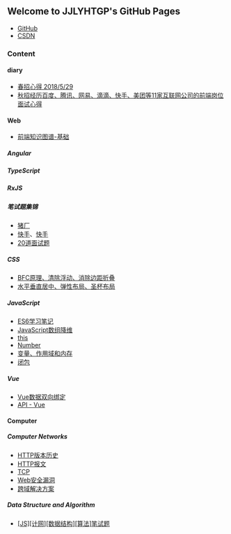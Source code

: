## Welcome to JJLYHTGP's GitHub Pages

- [GitHub](https://github.com/JJLYHTGP/JJLYHTGP.github.io)
- [CSDN](https://me.csdn.net/qq_33291740)

### Content
#### diary

- [春招心得 2018/5/29](https://github.com/JJLYHTGP/JJLYHTGP.github.io/blob/master/diary/2018.2-2018.5%E6%98%A5%E6%8B%9B%E5%BF%83%E5%BE%97.md)
- [秋招经历百度、腾讯、网易、滴滴、快手、美团等11家互联网公司的前端岗位面试心得]()

#### Web

- [前端知识图谱-基础](https://github.com/JJLYHTGP/JJLYHTGP.github.io/blob/master/Web/%E5%89%8D%E7%AB%AF%E7%9F%A5%E8%AF%86%E5%9B%BE%E8%B0%B1-%E5%9F%BA%E7%A1%80.md)

##### Angular

##### TypeScript

##### RxJS

##### 笔试题集锦

- [猪厂](https://github.com/JJLYHTGP/JJLYHTGP.github.io/blob/master/Web/181016.md)
- [快手](https://github.com/JJLYHTGP/JJLYHTGP.github.io/blob/master/Web/181025.md)、[快手](https://github.com/JJLYHTGP/JJLYHTGP.github.io/blob/master/Web/181029.md)
- [20道面试题](https://github.com/JJLYHTGP/JJLYHTGP.github.io/blob/master/Web/20%E9%81%93%E9%9D%A2%E8%AF%95%E9%A2%98.md)



##### CSS

- [BFC原理、清除浮动、消除边距折叠](https://github.com/JJLYHTGP/JJLYHTGP.github.io/blob/master/Web/CSS/BFC%E5%8E%9F%E7%90%86%E3%80%81%E6%B8%85%E9%99%A4%E6%B5%AE%E5%8A%A8%E3%80%81%E6%B6%88%E9%99%A4%E8%BE%B9%E8%B7%9D%E6%8A%98%E5%8F%A0.md)
- [水平垂直居中、弹性布局、圣杯布局](https://github.com/JJLYHTGP/JJLYHTGP.github.io/blob/master/Web/CSS/%E6%B0%B4%E5%B9%B3%E5%9E%82%E7%9B%B4%E5%B1%85%E4%B8%AD%E3%80%81%E5%BC%B9%E6%80%A7%E5%B8%83%E5%B1%80%E3%80%81%E5%9C%A3%E6%9D%AF%E5%B8%83%E5%B1%80.md)

##### JavaScript

- [ES6学习笔记](https://github.com/JJLYHTGP/JJLYHTGP.github.io/tree/master/Web/JavaScript/ES6%E5%AD%A6%E4%B9%A0%E7%AC%94%E8%AE%B0)
- [JavaScript数组降维](https://github.com/JJLYHTGP/JJLYHTGP.github.io/blob/master/Web/JavaScript/%5BArray%5D%E6%95%B0%E7%BB%84%E9%99%8D%E7%BB%B4.md)
- [this](https://github.com/JJLYHTGP/JJLYHTGP.github.io/blob/master/Web/JavaScript/%5BFunction%5Dthis.md)
- [Number](https://github.com/JJLYHTGP/JJLYHTGP.github.io/blob/master/Web/JavaScript/%5BNumber%5D.md)
- [变量、作用域和内存](https://github.com/JJLYHTGP/JJLYHTGP.github.io/blob/master/Web/JavaScript/%E5%8F%98%E9%87%8F%E3%80%81%E4%BD%9C%E7%94%A8%E5%9F%9F%E5%92%8C%E5%86%85%E5%AD%98%E9%97%AE%E9%A2%98.md)
- [闭包](https://github.com/JJLYHTGP/JJLYHTGP.github.io/blob/master/Web/JavaScript/%E9%97%AD%E5%8C%85.md)

##### Vue

- [Vue数据双向绑定](https://github.com/JJLYHTGP/JJLYHTGP.github.io/blob/master/Web/Vue/%5BVue%5D%E6%95%B0%E6%8D%AE%E5%8F%8C%E5%90%91%E7%BB%91%E5%AE%9A.md)
- [API - Vue](https://github.com/JJLYHTGP/JJLYHTGP.github.io/blob/master/Web/Vue/%5BVue%5DAPI.md)

#### Computer

##### Computer Networks

- [HTTP版本历史](https://github.com/JJLYHTGP/JJLYHTGP.github.io/blob/master/Computer/Computer%20Networks/HTTP/HTTP%E7%89%88%E6%9C%AC%E5%8E%86%E5%8F%B2.md)
- [HTTP报文](https://github.com/JJLYHTGP/JJLYHTGP.github.io/blob/master/Computer/Computer%20Networks/HTTP/HTTP%E6%8A%A5%E6%96%87.md)
- [TCP](https://github.com/JJLYHTGP/JJLYHTGP.github.io/blob/master/Computer/Computer%20Networks/TCP/TCP.md)
- [Web安全漏洞](https://github.com/JJLYHTGP/JJLYHTGP.github.io/blob/master/Computer/Computer%20Networks/Web%E5%AE%89%E5%85%A8%E6%BC%8F%E6%B4%9E.md)
- [跨域解决方案](https://github.com/JJLYHTGP/JJLYHTGP.github.io/blob/master/Computer/Computer%20Networks/%E8%B7%A8%E5%9F%9F%E8%A7%A3%E5%86%B3%E6%96%B9%E6%A1%88.md)

##### Data Structure and Algorithm

- [[JS][计网][数据结构][算法]笔试题](https://github.com/JJLYHTGP/JJLYHTGP.github.io/blob/master/Computer/Data%20Structure%20and%20Algorithm/%5BJS%5D%5B%E8%AE%A1%E7%BD%91%5D%5B%E6%95%B0%E6%8D%AE%E7%BB%93%E6%9E%84%5D%5B%E7%AE%97%E6%B3%95%5D%E7%AC%94%E8%AF%95%E9%A2%98.md)

